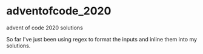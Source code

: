 # adventofcode_2020
advent of code 2020 solutions

So far I've just been using regex to format the inputs and inline them into my solutions.
